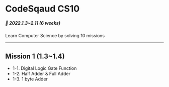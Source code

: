 # CodeSqaud CS10

##### 📆 2022.1.3~2.11 (6 weeks)

Learn Computer Science by solving 10 missions

---

## Mission 1 (1.3~1.4)

- 1-1. Digital Logic Gate Function
- 1-2. Half Adder & Full Adder
- 1-3. 1 byte Adder
